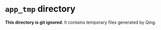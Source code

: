 # `app_tmp` directory

**This directory is git ignored**. It contains temporary files generated by Qing.
